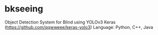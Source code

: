 # bkseeing
Object Detection System for Blind using YOLOv3 Keras (https://github.com/qqwweee/keras-yolo3)
Language: Python, C++, Java
